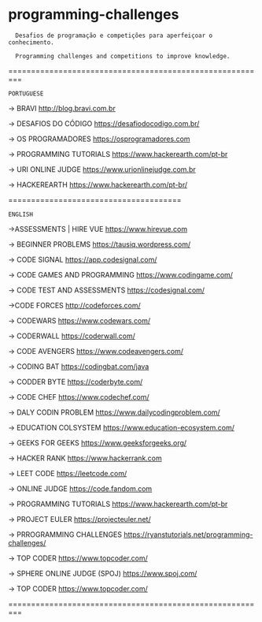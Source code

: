 # programming-challenges


      Desafios de programação e competições para aperfeiçoar o conhecimento.
      
      Programming challenges and competitions to improve knowledge.


=========================================================


```
PORTUGUESE
```



-> BRAVI
http://blog.bravi.com.br


-> DESAFIOS DO CÓDIGO 
https://desafiodocodigo.com.br/


-> OS PROGRAMADORES
https://osprogramadores.com


-> PROGRAMMING TUTORIALS 
https://www.hackerearth.com/pt-br


-> URI ONLINE JUDGE
https://www.urionlinejudge.com.br


-> HACKEREARTH
https://www.hackerearth.com/pt-br/

======================================



```
ENGLISH
```



->ASSESSMENTS | HIRE VUE
https://www.hirevue.com


-> BEGINNER PROBLEMS
https://tausiq.wordpress.com/


-> CODE SIGNAL
https://app.codesignal.com/


-> CODE GAMES  AND PROGRAMMING 
https://www.codingame.com/


-> CODE TEST AND ASSESSMENTS
https://codesignal.com/


->CODE FORCES
http://codeforces.com/


-> CODEWARS 
https://www.codewars.com/


-> CODERWALL
https://coderwall.com/


-> CODE AVENGERS
https://www.codeavengers.com/


-> CODING BAT 
https://codingbat.com/java


-> CODDER BYTE 
https://coderbyte.com/


-> CODE CHEF
https://www.codechef.com/


-> DALY CODIN PROBLEM 
https://www.dailycodingproblem.com/


-> EDUCATION COLSYSTEM
https://www.education-ecosystem.com/


-> GEEKS FOR GEEKS
https://www.geeksforgeeks.org/


-> HACKER RANK
https://www.hackerrank.com


-> LEET CODE
https://leetcode.com/


-> ONLINE JUDGE
https://code.fandom.com


-> PROGRAMMING TUTORIALS 
https://www.hackerearth.com/pt-br


-> PROJECT EULER
https://projecteuler.net/


-> PRROGRAMMING CHALLENGES
https://ryanstutorials.net/programming-challenges/


-> TOP CODER
https://www.topcoder.com/


-> SPHERE ONLINE JUDGE (SPOJ)
https://www.spoj.com/


-> TOP CODER
https://www.topcoder.com/



=========================================================


